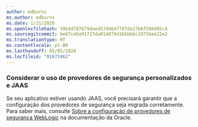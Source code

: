```yaml
---
author: edburns
ms.author: edburns
ms.date: 1/21/2020
ms.openlocfilehash: 59b4d787679daed57d4647787da17b6f508d95c4
ms.sourcegitcommit: be67ceba91727da014879d16bbbbc19756ee22e2
ms.translationtype: HT
ms.contentlocale: pt-BR
ms.lasthandoff: 05/05/2020
ms.locfileid: "81673462"
---
```

### <a name="account-for-the-use-of-custom-security-providers-and-jaas"></a>Considerar o uso de provedores de segurança personalizados e JAAS

Se seu aplicativo estiver usando JAAS, você precisará garantir que a configuração dos provedores de segurança seja migrada corretamente. Para saber mais, consulte [Sobre a configuração de provedores de segurança WebLogic](https://docs.oracle.com/middleware/12213/wls/SECMG/providers_intro.htm) na documentação da Oracle.
